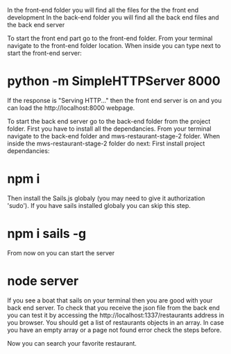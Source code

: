 In the front-end folder you will find all the files for the the front end development
In the back-end folder you will find all the back end files and the back end server

To start the front end part go to the front-end folder. From your terminal navigate to the front-end folder location. When inside you can type next to start the front-end server:
# python -m SimpleHTTPServer 8000
If the response is "Serving HTTP..." then the front end server is on and you can load the http://localhost:8000 webpage.

To start the back end server go to the back-end folder from the project folder. First you have to install all the dependancies.
From your terminal navigate to the back-end folder and mws-restaurant-stage-2 folder. When inside the mws-restaurant-stage-2 folder do next:
First install project dependancies:
# npm i
Then install the Sails.js globaly (you may need to give it authorization 'sudo'). If you have sails installed globaly you can skip this step.
# npm i sails -g
From now on you can start the server
# node server
If you see a boat that sails on your terminal then you are good with your back end server. To check that you receive the json file from the back end you can test it by accessing the http://localhost:1337/restaurants address in you browser. You should get a list of restaurants objects in an array. In case you have an empty array or a page not found error check the steps before.

Now you can search your favorite restaurant.
